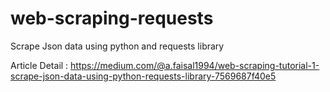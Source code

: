 # web-scraping-requests

Scrape Json data using python and requests library

Article Detail : https://medium.com/@a.faisal1994/web-scraping-tutorial-1-scrape-json-data-using-python-requests-library-7569687f40e5
